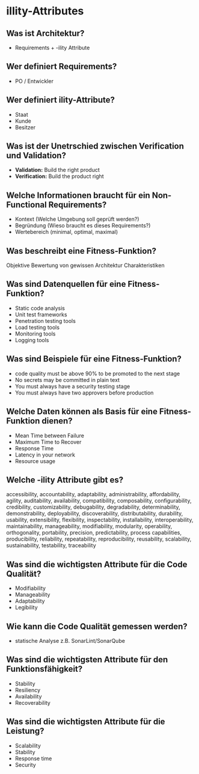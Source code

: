# illity-Attributes

## Was ist Architektur?
* Requirements + -ility Attribute

## Wer definiert Requirements?
* PO / Entwickler

## Wer definiert ility-Attribute?
* Staat
* Kunde
* Besitzer

## Was ist der Unetrschied zwischen Verification und Validation?
* __Validation:__ Build the right product
* __Verification:__ Build the product right

## Welche Informationen braucht für ein Non-Functional Requirements?
* Kontext (Welche Umgebung soll geprüft werden?)
* Begründung (Wieso braucht es dieses Requirements?)
* Wertebereich (minimal, optimal, maximal)

## Was beschreibt eine Fitness-Funktion?
Objektive Bewertung von gewissen Architektur Charakteristiken

## Was sind Datenquellen für eine Fitness-Funktion?
* Static code analysis
* Unit test frameworks
* Penetration testing tools
* Load testing tools
* Monitoring tools
* Logging tools

## Was sind Beispiele für eine Fitness-Funktion?
* code quality must be above 90% to be promoted to the next stage
* No secrets may be committed in plain text
* You must always have a security testing stage
* You must always have two approvers before production

## Welche Daten können als Basis für eine Fitness-Funktion dienen?
* Mean Time between Failure
* Maximum Time to Recover
* Response Time
* Latency in your network
* Resource usage

## Welche -ility Attribute gibt es?
accessibility, accountability, adaptability, administrability,
affordability, agility, auditability, availability, compatibility,
composability, configurability, credibility, customizability,
debugability, degradability, determinability, demonstrability,
deployability, discoverability, distributability, durability,
usability, extensibility, flexibility, inspectability,
installability, interoperability, maintainability, manageability,
modifiability, modularity, operability, orthogonality, portability,
precision, predictability, process capabilities, producibility,
reliability, repeatability, reproducibility, reusability,
scalability, sustainability, testability, traceability

## Was sind die wichtigsten Attribute für die Code Qualität?
* Modifiability
* Manageability
* Adaptability
* Legibility

## Wie kann die Code Qualität gemessen werden?
* statische Analyse z.B. SonarLint/SonarQube

## Was sind die wichtigsten Attribute für den Funktionsfähigkeit?
* Stability
* Resiliency
* Availability
* Recoverability

## Was sind die wichtigsten Attribute für die Leistung?
* Scalability
* Stability
* Response time
* Security

